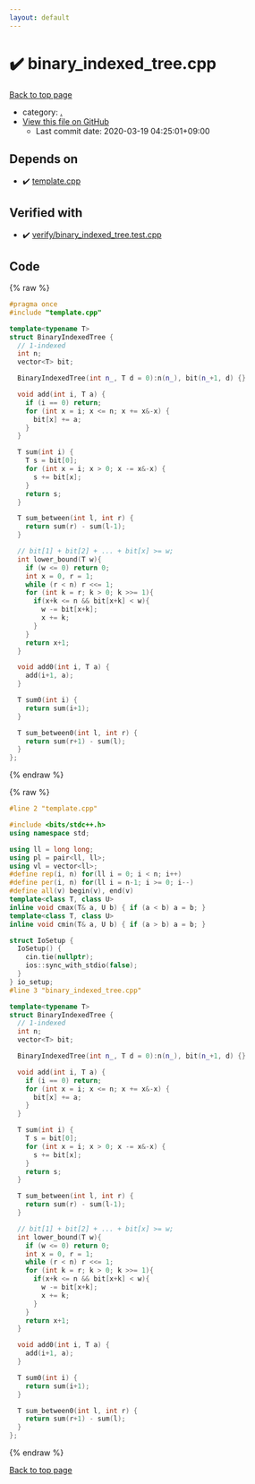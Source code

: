 ```yaml
---
layout: default
---
```


<!-- mathjax config similar to math.stackexchange -->
<script type="text/javascript" async
  src="https://cdnjs.cloudflare.com/ajax/libs/mathjax/2.7.5/MathJax.js?config=TeX-MML-AM_CHTML">
</script>
<script type="text/x-mathjax-config">
  MathJax.Hub.Config({
    TeX: { equationNumbers: { autoNumber: "AMS" }},
    tex2jax: {
      inlineMath: [ ['$','$'] ],
      processEscapes: true
    },
    "HTML-CSS": { matchFontHeight: false },
    displayAlign: "left",
    displayIndent: "2em"
  });
</script>

<script type="text/javascript" src="https://cdnjs.cloudflare.com/ajax/libs/jquery/3.4.1/jquery.min.js"></script>
<script src="https://cdn.jsdelivr.net/npm/jquery-balloon-js@1.1.2/jquery.balloon.min.js" integrity="sha256-ZEYs9VrgAeNuPvs15E39OsyOJaIkXEEt10fzxJ20+2I=" crossorigin="anonymous"></script>
<script type="text/javascript" src="../assets/js/copy-button.js"></script>
<link rel="stylesheet" href="../assets/css/copy-button.css" />


# :heavy_check_mark: binary_indexed_tree.cpp

<a href="../index.html">Back to top page</a>

* category: <a href="../index.html#5058f1af8388633f609cadb75a75dc9d">.</a>
* <a href="{{ site.github.repository_url }}/blob/master/binary_indexed_tree.cpp">View this file on GitHub</a>
    - Last commit date: 2020-03-19 04:25:01+09:00




## Depends on

* :heavy_check_mark: <a href="template.cpp.html">template.cpp</a>


## Verified with

* :heavy_check_mark: <a href="../verify/verify/binary_indexed_tree.test.cpp.html">verify/binary_indexed_tree.test.cpp</a>


## Code

<a id="unbundled"></a>
{% raw %}
```cpp
#pragma once
#include "template.cpp"

template<typename T>
struct BinaryIndexedTree {
  // 1-indexed
  int n;
  vector<T> bit;

  BinaryIndexedTree(int n_, T d = 0):n(n_), bit(n_+1, d) {}

  void add(int i, T a) {
    if (i == 0) return;
    for (int x = i; x <= n; x += x&-x) {
      bit[x] += a;
    }
  }

  T sum(int i) {
    T s = bit[0];
    for (int x = i; x > 0; x -= x&-x) {
      s += bit[x];
    }
    return s;
  }

  T sum_between(int l, int r) {
    return sum(r) - sum(l-1);
  }

  // bit[1] + bit[2] + ... + bit[x] >= w;
  int lower_bound(T w){
    if (w <= 0) return 0;
    int x = 0, r = 1;
    while (r < n) r <<= 1;
    for (int k = r; k > 0; k >>= 1){
      if(x+k <= n && bit[x+k] < w){
        w -= bit[x+k];
        x += k;
      }
    }
    return x+1;
  }

  void add0(int i, T a) {
    add(i+1, a);
  }

  T sum0(int i) {
    return sum(i+1);
  }

  T sum_between0(int l, int r) {
    return sum(r+1) - sum(l);
  }
};

```
{% endraw %}

<a id="bundled"></a>
{% raw %}
```cpp
#line 2 "template.cpp"

#include <bits/stdc++.h>
using namespace std;

using ll = long long;
using pl = pair<ll, ll>;
using vl = vector<ll>;
#define rep(i, n) for(ll i = 0; i < n; i++)
#define per(i, n) for(ll i = n-1; i >= 0; i--)
#define all(v) begin(v), end(v)
template<class T, class U>
inline void cmax(T& a, U b) { if (a < b) a = b; }
template<class T, class U>
inline void cmin(T& a, U b) { if (a > b) a = b; }

struct IoSetup {
  IoSetup() {
    cin.tie(nullptr);
    ios::sync_with_stdio(false);
  }
} io_setup;
#line 3 "binary_indexed_tree.cpp"

template<typename T>
struct BinaryIndexedTree {
  // 1-indexed
  int n;
  vector<T> bit;

  BinaryIndexedTree(int n_, T d = 0):n(n_), bit(n_+1, d) {}

  void add(int i, T a) {
    if (i == 0) return;
    for (int x = i; x <= n; x += x&-x) {
      bit[x] += a;
    }
  }

  T sum(int i) {
    T s = bit[0];
    for (int x = i; x > 0; x -= x&-x) {
      s += bit[x];
    }
    return s;
  }

  T sum_between(int l, int r) {
    return sum(r) - sum(l-1);
  }

  // bit[1] + bit[2] + ... + bit[x] >= w;
  int lower_bound(T w){
    if (w <= 0) return 0;
    int x = 0, r = 1;
    while (r < n) r <<= 1;
    for (int k = r; k > 0; k >>= 1){
      if(x+k <= n && bit[x+k] < w){
        w -= bit[x+k];
        x += k;
      }
    }
    return x+1;
  }

  void add0(int i, T a) {
    add(i+1, a);
  }

  T sum0(int i) {
    return sum(i+1);
  }

  T sum_between0(int l, int r) {
    return sum(r+1) - sum(l);
  }
};

```
{% endraw %}

<a href="../index.html">Back to top page</a>


